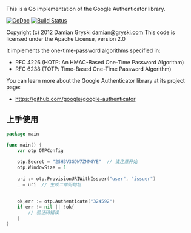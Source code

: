 This is a Go implementation of the Google Authenticator library.

[![GoDoc](https://godoc.org/github.com/dgryski/dgoogauth?status.svg)](https://godoc.org/github.com/dgryski/dgoogauth) [![Build Status](https://travis-ci.org/dgryski/dgoogauth.png)](https://travis-ci.org/dgryski/dgoogauth)

Copyright (c) 2012 Damian Gryski <damian@gryski.com>
This code is licensed under the Apache License, version 2.0

It implements the one-time-password algorithms specified in:

* RFC 4226 (HOTP: An HMAC-Based One-Time Password Algorithm)
* RFC 6238 (TOTP: Time-Based One-Time Password Algorithm)

You can learn more about the Google Authenticator library at its project page:

* https://github.com/google/google-authenticator

## 上手使用

```go
package main

func main() {
	var otp OTPConfig
	
	otp.Secret = "2SH3V3GDW7ZNMGYE"  // 请注意开始
	otp.WindowSize = 1
	
	uri := otp.ProvisionURIWithIssuer("user", "issuer")
	_ = uri  // 生成二维码地址
	
	
	ok,err := otp.Authenticate("324592") 
	if err != nil || !ok{
		// 验证码错误
    }
}
```